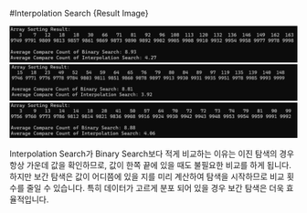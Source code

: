 #Interpolation Search {Result Image}

![](./16-result-1.png)
![](./16-result-2.png)
![](./16-result-3.png)

Interpolation Search가 Binary Search보다 적게 비교하는 이유는 이진 탐색의 경우 항상 가운데 값을 확인하므로, 값이 한쪽 끝에 있을 때도 불필요한 비교를 하게 됩니다. 하지만 보간 탐색은 값이 어디쯤에 있을 지를 미리 계산하여 탐색을 시작하므로 비교 횟수를 줄일 수 있습니다. 특히 데이터가 고르게 분포 되어 있을 경우 보간 탐색은 더욱 효율적입니다. 
